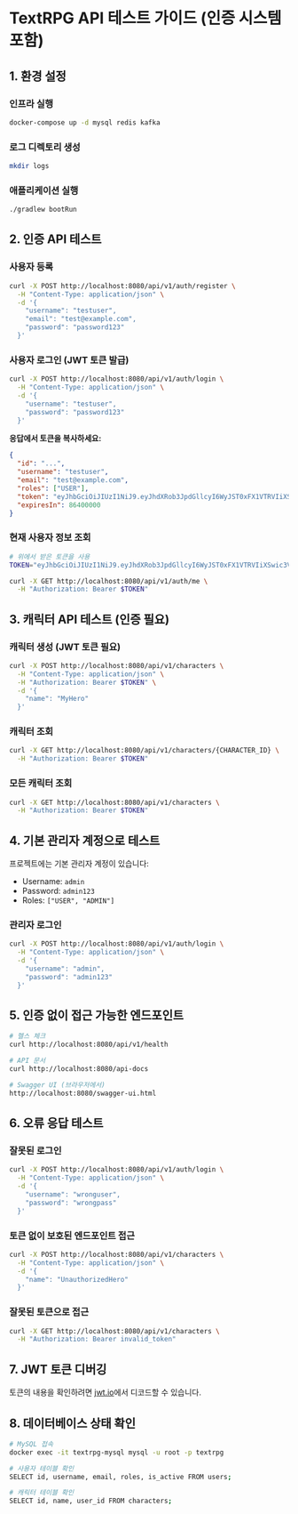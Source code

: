 # TextRPG API 테스트 가이드 (인증 시스템 포함)

## 1. 환경 설정

### 인프라 실행
```bash
docker-compose up -d mysql redis kafka
```

### 로그 디렉토리 생성
```bash
mkdir logs
```

### 애플리케이션 실행
```bash
./gradlew bootRun
```

## 2. 인증 API 테스트

### 사용자 등록
```bash
curl -X POST http://localhost:8080/api/v1/auth/register \
  -H "Content-Type: application/json" \
  -d '{
    "username": "testuser",
    "email": "test@example.com",
    "password": "password123"
  }'
```

### 사용자 로그인 (JWT 토큰 발급)
```bash
curl -X POST http://localhost:8080/api/v1/auth/login \
  -H "Content-Type: application/json" \
  -d '{
    "username": "testuser",
    "password": "password123"
  }'
```

**응답에서 토큰을 복사하세요:**
```json
{
  "id": "...",
  "username": "testuser",
  "email": "test@example.com",
  "roles": ["USER"],
  "token": "eyJhbGciOiJIUzI1NiJ9.eyJhdXRob3JpdGllcyI6WyJST0xFX1VTRVIiXSwic3ViIjoidGVzdHVzZXIiLCJpYXQiOjE2...",
  "expiresIn": 86400000
}
```

### 현재 사용자 정보 조회
```bash
# 위에서 받은 토큰을 사용
TOKEN="eyJhbGciOiJIUzI1NiJ9.eyJhdXRob3JpdGllcyI6WyJST0xFX1VTRVIiXSwic3ViIjoidGVzdHVzZXIiLCJpYXQiOjE2..."

curl -X GET http://localhost:8080/api/v1/auth/me \
  -H "Authorization: Bearer $TOKEN"
```

## 3. 캐릭터 API 테스트 (인증 필요)

### 캐릭터 생성 (JWT 토큰 필요)
```bash
curl -X POST http://localhost:8080/api/v1/characters \
  -H "Content-Type: application/json" \
  -H "Authorization: Bearer $TOKEN" \
  -d '{
    "name": "MyHero"
  }'
```

### 캐릭터 조회
```bash
curl -X GET http://localhost:8080/api/v1/characters/{CHARACTER_ID} \
  -H "Authorization: Bearer $TOKEN"
```

### 모든 캐릭터 조회
```bash
curl -X GET http://localhost:8080/api/v1/characters \
  -H "Authorization: Bearer $TOKEN"
```

## 4. 기본 관리자 계정으로 테스트

프로젝트에는 기본 관리자 계정이 있습니다:
- Username: `admin`
- Password: `admin123`
- Roles: `["USER", "ADMIN"]`

### 관리자 로그인
```bash
curl -X POST http://localhost:8080/api/v1/auth/login \
  -H "Content-Type: application/json" \
  -d '{
    "username": "admin",
    "password": "admin123"
  }'
```

## 5. 인증 없이 접근 가능한 엔드포인트

```bash
# 헬스 체크
curl http://localhost:8080/api/v1/health

# API 문서
curl http://localhost:8080/api-docs

# Swagger UI (브라우저에서)
http://localhost:8080/swagger-ui.html
```

## 6. 오류 응답 테스트

### 잘못된 로그인
```bash
curl -X POST http://localhost:8080/api/v1/auth/login \
  -H "Content-Type: application/json" \
  -d '{
    "username": "wronguser",
    "password": "wrongpass"
  }'
```

### 토큰 없이 보호된 엔드포인트 접근
```bash
curl -X POST http://localhost:8080/api/v1/characters \
  -H "Content-Type: application/json" \
  -d '{
    "name": "UnauthorizedHero"
  }'
```

### 잘못된 토큰으로 접근
```bash
curl -X GET http://localhost:8080/api/v1/characters \
  -H "Authorization: Bearer invalid_token"
```

## 7. JWT 토큰 디버깅

토큰의 내용을 확인하려면 [jwt.io](https://jwt.io)에서 디코드할 수 있습니다.

## 8. 데이터베이스 상태 확인

```bash
# MySQL 접속
docker exec -it textrpg-mysql mysql -u root -p textrpg

# 사용자 테이블 확인
SELECT id, username, email, roles, is_active FROM users;

# 캐릭터 테이블 확인
SELECT id, name, user_id FROM characters;
```
